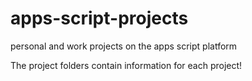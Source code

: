 # apps-script-projects
personal and work projects on the apps script platform

The project folders contain information for each project!

